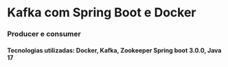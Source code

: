 # Kafka com Spring Boot e Docker
### Producer e consumer
#### Tecnologias utilizadas: Docker, Kafka, Zookeeper Spring boot 3.0.0, Java 17
